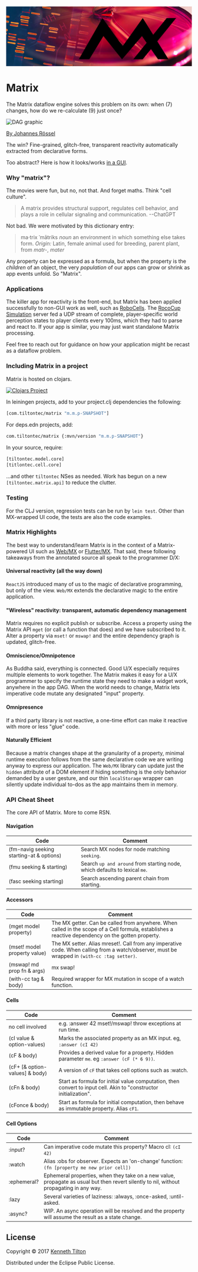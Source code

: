 ![Matrix cell culture](../../images/mx-banner-red.jpg)
# Matrix
The Matrix dataflow engine solves this problem on its own: when (7) changes, how do we re-calculate (9) just once?

![DAG graphic](https://github.com/kennytilton/matrix/blob/main/cljc/matrix/resources/death-pentagram.jpg?raw=true) 

[By Johannes Rössel](https://commons.wikimedia.org/w/index.php?curid=5559952)

The win? Fine-grained, glitch-free, transparent reactivity automatically extracted from declarative forms.

Too abstract? Here is how it looks/works [in a GUI](https://kennytilton.github.io/web-mx-quickstart/#/).

### Why "matrix"?
The movies were fun, but no, not that. And forget maths. Think "cell culture".

> A matrix provides structural support, regulates cell behavior, and plays a role in cellular signaling and communication. --ChatGPT

Not bad. We were motivated by this dictionary entry:

> ma·trix ˈmātriks *noun* an environment in which something else takes form. *Origin:* Latin, female animal used for breeding, parent plant, from *matr-*, *mater*

Any property can be expressed as a formula, but when the property is the _children_ of an object, the very _population_ of our apps can grow or shrink as app events unfold. So "Matrix".

### Applications

The killer app for reactivity is the front-end, but Matrix has been applied successfully to non-GUI work as well, such as [RoboCells](https://sourceforge.net/projects/robocells/). The [RocoCup Simulation](https://www.robocup.org/leagues/23) server fed a UDP stream of complete, player-specific world perception states to player clients every 100ms, which they had to parse and react to. If your app is similar, you may just want standalone Matrix processing.

Feel free to reach out for guidance on how your application might be recast as a dataflow problem.

### Including Matrix in a project
Matrix is hosted on clojars.

[![Clojars Project](https://img.shields.io/clojars/v/com.tiltontec/matrix.svg?include_prereleases)](https://clojars.org/com.tiltontec/matrix)

In leiningen projects, add to your project.clj dependencies the following:
```bash
[com.tiltontec/matrix "m.m.p-SNAPSHOT"]
```

For deps.edn projects, add:
```bash
com.tiltontec/matrix {:mvn/version "m.m.p-SNAPSHOT"}
```

In your source, require:
```bash
[tiltontec.model.core]
[titlontec.cell.core]
```
...and other `tiltontec` NSes as needed. Work has begun on a new `[tiltontec.matrix.api]` to reduce the clutter.

### Testing
For the CLJ version, regression tests can be run by `lein test`. Other than MX-wrapped UI code, the tests are also the code examples.

### Matrix Highlights
The best way to understand/learn Matrix is in the context of a Matrix-powered UI such as [Web/MX](https://github.com/kennytilton/web-mx) or [Flutter/MX](https://github.com/kennytilton/flutter-mx). That said, these following takeaways from the annotated source all speak to the programmer D/X:

#### Universal reactivity (all the way down)
`ReactJS` introduced many of us to the magic of declarative programming, but only of the view. `Web/MX` extends the declarative magic to the entire application. 

#### "Wireless" reactivity: transparent, automatic dependency management
Matrix requires no explicit publish or subscribe. Access a property using the Matrix API `mget` (or call a function that does) and we have subscribed to it. Alter a property via `mset!` or `mswap!` and the entire dependency graph is updated, glitch-free.

#### Omniscience/Omnipotence
As Buddha said, everything is connected. Good U/X especially requires multiple elements to work together. The Matrix makes it easy for a U/X programmer to specify  the runtime state they need to make a widget work, anywhere in the app DAG. When the world needs to change, Matrix lets imperative code mutate any designated "input" property.

#### Omnipresence
If a third party library is not reactive, a one-time effort can make it reactive with more or less "glue" code.

#### Naturally Efficient
Because a matrix changes shape at the granularity of a property, minimal runtime execution follows from the same declarative code we are writing anyway to express our application. The `Web/MX` library can update just the `hidden` attribute of a DOM element if hiding something is the only behavior demanded by a user gesture, and our thin `localStorage` wrapper can silently update individual to-dos as the app maintains them in memory. 

### API Cheat Sheet
The core API of Matrix. More to come RSN.

#### Navigation

| Code | Comment |
| ---- | ------- |
| (fm-navig seeking starting-at & options) |	Search MX nodes for node matching `seeking`. |
(fmu seeking & starting)	| Search `up and around` from starting node, which defaults to lexical `me`.
(fasc seeking starting)	| Search ascending parent chain from starting.

#### Accessors
| Code | Comment |
| ---- | ------- |
(mget model property)	| The MX getter. Can be called from anywhere. When called in the scope of a Cell formula, establishes a reactive dependency on the gotten property.
(mset! model property value)	| The MX setter. Alias mreset!. Call from any imperative code. When calling from a watch/observer, must be wrapped in `(with-cc :tag setter)`.
(mswap! md prop fn & args)|	mx swap!
(with-cc tag & body)	| Required wrapper for MX mutation in scope of a watch function.

#### Cells
| Code | Comment |
| ---- | ------- |
no cell involved | e.g. :answer 42	mset!/mswap! throw exceptions at run time.
(cI value & option-values)	| Marks the associated property as an MX input. eg, `:answer (cI 42)`
(cF & body)	| Provides a derived value for a property. Hidden parameter `me`. eg `:answer (cF (* 6 9))`.
(cF+ [& option-values] & body)	| A version of `cF` that takes cell options such as :watch.
(cFn & body)	| Start as formula for initial value computation, then convert to input cell. Akin to "constructor initialization".
(cFonce & body)	| Start as formula for initial computation, then behave as immutable property. Alias `cF1`.

#### Cell Options
| Code | Comment |
| ---- | ------- |
:input?	| Can imperative code mutate this property? Macro cI: `(cI 42)`
:watch	| Alias :obs for observer. Expects an 'on-change' function: `(fn [property me new prior cell])`
:ephemeral?	| Ephemeral properties, when they take on a new value, propagate as usual but then revert silently to nil, without propagating in any way.
:lazy	| Several varieties of laziness: :always, :once-asked, :until-asked.
:async? | WIP. An async operation will be resolved and the property will assume the result as a state change.

## License

Copyright © 2017 [Kenneth Tilton](http://github.com/kennytilton)

Distributed under the Eclipse Public License.
